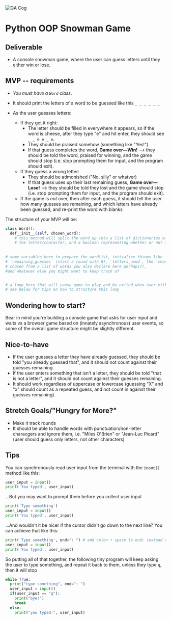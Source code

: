![GA Cog](https://ga-dash.s3.amazonaws.com/production/assets/logo-9f88ae6c9c3871690e33280fcf557f33.png)
# Python OOP Snowman Game

## Deliverable

* A console snowman game, where the user can guess letters until they either win or lose.

## MVP -- requirements

* _You must have a `Word` class_.  

* It should print the letters of a word to be guessed like this `_ _ _ _ _ _`
* As the user guesses letters: 
  * If they get it right:
    * The letter should be filled in everywhere it appears, so if the word is cheese, after they type "e" and hit enter, they should see `_ _ e e _ e`.
    * They should be praised somehow (something like "Yes!")
    * If that guess completes the word, **Game over—Win!** --> they should be told the word, praised for winning, and the game should stop (i.e. stop prompting them for input, and the program should exit).
  * If they guess a wrong letter:
    * They should be admonished ("No, silly" or whatver)
    * If that guess uses up their last remaining guess, **Game over—Lose!** --> they should be told they lost and the game should stop (i.e. stop prompting them for input, and the program should exit).
  * If the game is *not* over, then after each guess, it should tell the user how many guesses are remaining, and which letters have already been guessed, and re-print the word with blanks

The structure of your MVP will be:

```python
class Word():
  def__init__(self, chosen_word):
    # this method will split the word up into a list of dictionaries with 2 attributes: 
    # the letter/character, and a boolean representing whether or not it has been guessed
        
  
# some variables here to prepare the wordlist, initialize things like 
# `remaining_guesses` (start a round with 8), `letters_used`, the `chosen_word` (randomly 
# chosen from a list of words you also declare here perhaps?), 
#and whatever else you might want to keep track of


# a loop here that will cause game to play and be exited when user either wins or loses
# see below for tips on how to structure this loop
```

## Wondering how to start?

Bear in mind you're building a console game that asks for user input and waits vs a browser game based on (innately asynchronous) user events, so some of the overall game structure might be slightly different.


## Nice-to-have

* If the user guesses a letter they have already guessed, they should be told "you already guessed that", and it should not count against their guesses remaining.
* If the user enters something that isn't a letter, they should be told "that is not a letter", and it should not count against their guesses remaining.
* It should work regardless of uppercase or lowercase (guessing "X" and "x" should count as a repeated guess, and not count in against their guesses remaining).

## Stretch Goals/"Hungry for More?"

* Make it track rounds 
* It should be able to handle words with punctuation/non-letter characgers and ignore them, i.e. "Miles O'Brien" or "Jean-Luc Picard" (user should guess only letters, not other characters)

## Tips

You can synchronously read user input from the terminal with the `input()` method like this: 

```python
user_input = input()
print('You typed', user_input)
```

...But you may want to prompt them before you collect user input

```python
print('Type something')
user_input = input()
print('You typed', user_input)
```

...And wouldn't it be nicer if the cursor didn't go down to the next line?  You can achieve that like this:

```python
print('Type something', end=": ") # add colon + space to end; instead of line break, nice for user input
user_input = input()
print('You typed', user_input)
```

So putting all of that together, the following tiny program will keep asking the user to type something, and repeat it back to them, unless they type `q`, then it will stop

```python
while True:
  print("type something", end=": ")
  user_input = input()
  if(user_input == "q"):
    print("bye!")
    break
  else:
    print("you typed:", user_input)
```

